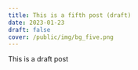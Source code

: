 ```yaml
---
title: This is a fifth post (draft)
date: 2023-01-23
draft: false
cover: /public/img/bg_five.png
---
```

This is a draft post